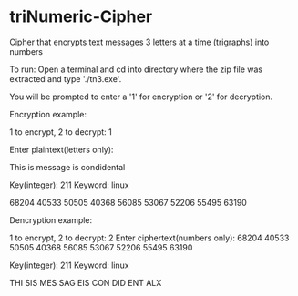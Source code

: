 # triNumeric-Cipher

Cipher that encrypts text messages 3 letters at a time (trigraphs) into numbers

To run:
Open a terminal and cd into directory where the zip file was extracted and
type './tn3.exe'.

You will be prompted to enter a '1' for encryption or '2' for decryption.

Encryption example:                               

1 to encrypt, 2 to decrypt: 1

Enter plaintext(letters only):

This is message is condidental

Key(integer): 211
Keyword: linux

68204 40533 50505 40368 56085 53067 52206 55495 63190

Dencryption example: 

1 to encrypt, 2 to decrypt: 2
Enter ciphertext(numbers only):
68204 40533 50505 40368 56085 53067 52206 55495 63190

Key(integer): 211
Keyword: linux

THI SIS MES SAG EIS CON DID ENT ALX
